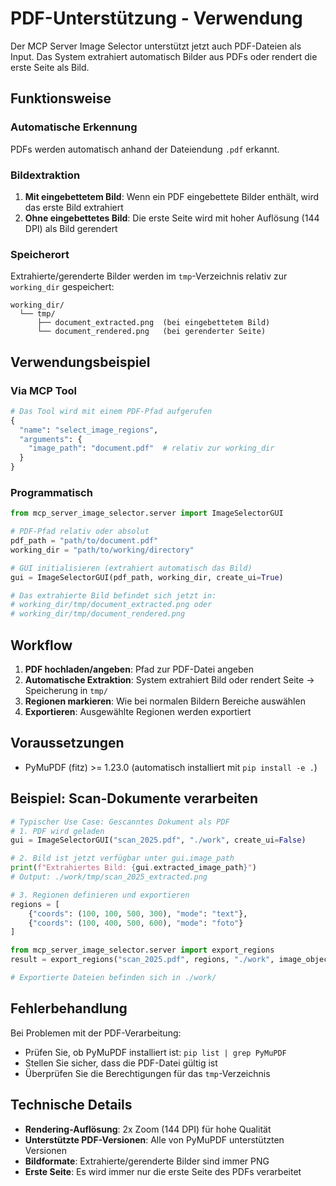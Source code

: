 # PDF-Unterstützung - Verwendung

Der MCP Server Image Selector unterstützt jetzt auch PDF-Dateien als Input. Das System extrahiert automatisch Bilder aus PDFs oder rendert die erste Seite als Bild.

## Funktionsweise

### Automatische Erkennung
PDFs werden automatisch anhand der Dateiendung `.pdf` erkannt.

### Bildextraktion
1. **Mit eingebettetem Bild**: Wenn ein PDF eingebettete Bilder enthält, wird das erste Bild extrahiert
2. **Ohne eingebettetes Bild**: Die erste Seite wird mit hoher Auflösung (144 DPI) als Bild gerendert

### Speicherort
Extrahierte/gerenderte Bilder werden im `tmp`-Verzeichnis relativ zur `working_dir` gespeichert:
```
working_dir/
  └── tmp/
      ├── document_extracted.png  (bei eingebettetem Bild)
      └── document_rendered.png   (bei gerenderter Seite)
```

## Verwendungsbeispiel

### Via MCP Tool

```python
# Das Tool wird mit einem PDF-Pfad aufgerufen
{
  "name": "select_image_regions",
  "arguments": {
    "image_path": "document.pdf"  # relativ zur working_dir
  }
}
```

### Programmatisch

```python
from mcp_server_image_selector.server import ImageSelectorGUI

# PDF-Pfad relativ oder absolut
pdf_path = "path/to/document.pdf"
working_dir = "path/to/working/directory"

# GUI initialisieren (extrahiert automatisch das Bild)
gui = ImageSelectorGUI(pdf_path, working_dir, create_ui=True)

# Das extrahierte Bild befindet sich jetzt in:
# working_dir/tmp/document_extracted.png oder
# working_dir/tmp/document_rendered.png
```

## Workflow

1. **PDF hochladen/angeben**: Pfad zur PDF-Datei angeben
2. **Automatische Extraktion**: System extrahiert Bild oder rendert Seite → Speicherung in `tmp/`
3. **Regionen markieren**: Wie bei normalen Bildern Bereiche auswählen
4. **Exportieren**: Ausgewählte Regionen werden exportiert

## Voraussetzungen

- PyMuPDF (fitz) >= 1.23.0 (automatisch installiert mit `pip install -e .`)

## Beispiel: Scan-Dokumente verarbeiten

```python
# Typischer Use Case: Gescanntes Dokument als PDF
# 1. PDF wird geladen
gui = ImageSelectorGUI("scan_2025.pdf", "./work", create_ui=False)

# 2. Bild ist jetzt verfügbar unter gui.image_path
print(f"Extrahiertes Bild: {gui.extracted_image_path}")
# Output: ./work/tmp/scan_2025_extracted.png

# 3. Regionen definieren und exportieren
regions = [
    {"coords": (100, 100, 500, 300), "mode": "text"},
    {"coords": (100, 400, 500, 600), "mode": "foto"}
]

from mcp_server_image_selector.server import export_regions
result = export_regions("scan_2025.pdf", regions, "./work", image_object=gui.original_image)

# Exportierte Dateien befinden sich in ./work/
```

## Fehlerbehandlung

Bei Problemen mit der PDF-Verarbeitung:
- Prüfen Sie, ob PyMuPDF installiert ist: `pip list | grep PyMuPDF`
- Stellen Sie sicher, dass die PDF-Datei gültig ist
- Überprüfen Sie die Berechtigungen für das `tmp`-Verzeichnis

## Technische Details

- **Rendering-Auflösung**: 2x Zoom (144 DPI) für hohe Qualität
- **Unterstützte PDF-Versionen**: Alle von PyMuPDF unterstützten Versionen
- **Bildformate**: Extrahierte/gerenderte Bilder sind immer PNG
- **Erste Seite**: Es wird immer nur die erste Seite des PDFs verarbeitet
